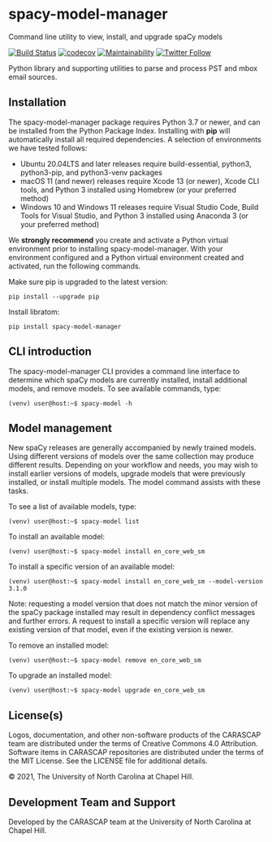 # spacy-model-manager

Command line utility to view, install, and upgrade spaCy models

[![Build Status](https://github.com/carascap/spacy-model-manager/actions/workflows/test_suite.yml/badge.svg?branch=main)](https://github.com/carascap/spacy-model-manager/actions/workflows/test_suite.yml?query=branch%3Amain)
[![codecov](https://codecov.io/gh/carascap/spacy-model-manager/branch/main/graph/badge.svg)](https://codecov.io/gh/carascap/spacy-model-manager)
[![Maintainability](https://api.codeclimate.com/v1/badges/2877a5b2baf2db9ce50b/maintainability)](https://codeclimate.com/github/carascap/spacy-model-manager/maintainability)
[![Twitter Follow](https://img.shields.io/twitter/follow/carascap.svg?style=social&label=Follow)](https://twitter.com/carascap)

Python library and supporting utilities to parse and process PST and mbox email sources.

## Installation

The spacy-model-manager package requires Python 3.7 or newer, and can be installed from the Python Package Index. Installing with **pip** will automatically install all required dependencies. A selection of environments we have tested follows:

*   Ubuntu 20.04LTS and later releases require build-essential, python3, python3-pip, and python3-venv packages
*   macOS 11 (and newer) releases require Xcode 13 (or newer), Xcode CLI tools, and Python 3 installed using Homebrew (or your preferred method)
*   Windows 10 and Windows 11 releases require Visual Studio Code, Build Tools for Visual Studio, and Python 3 installed using Anaconda 3 (or your preferred method)

We **strongly recommend** you create and activate a Python virtual environment prior to installing spacy-model-manager. With your environment configured and a Python virtual environment created and activated, run the following commands.

Make sure pip is upgraded to the latest version:
```shell
pip install --upgrade pip
```

Install libratom:
```shell
pip install spacy-model-manager
```

## CLI introduction

The spacy-model-manager CLI provides a command line interface to determine which spaCy models are currently installed, install additional models, and remove models. To see available commands, type:

```shell
(venv) user@host:~$ spacy-model -h
```

## Model management

New spaCy releases are generally accompanied by newly trained models. Using different versions of models over the same collection may produce different results. Depending on your workflow and needs, you may wish to install earlier versions of models, upgrade models that were previously installed, or install multiple models. The model command assists with these tasks.

To see a list of available models, type:

```shell
(venv) user@host:~$ spacy-model list
```

To install an available model:

```shell
(venv) user@host:~$ spacy-model install en_core_web_sm
```

To install a specific version of an available model:

```shell
(venv) user@host:~$ spacy-model install en_core_web_sm --model-version 3.1.0
```

Note: requesting a model version that does not match the minor version of the spaCy package installed may result in dependency conflict messages and further errors. A request to install a specific version will replace any existing version of that model, even if the existing version is newer.

To remove an installed model:

```shell
(venv) user@host:~$ spacy-model remove en_core_web_sm
```

To upgrade an installed model:

```shell
(venv) user@host:~$ spacy-model upgrade en_core_web_sm
```

## License(s)

Logos, documentation, and other non-software products of the CARASCAP team are distributed under the terms of Creative Commons 4.0 Attribution. Software items in CARASCAP repositories are distributed under the terms of the MIT License. See the LICENSE file for additional details.

&copy; 2021, The University of North Carolina at Chapel Hill.

## Development Team and Support

Developed by the CARASCAP team at the University of North Carolina at Chapel Hill.
